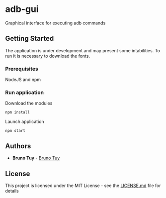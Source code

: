# adb-gui

Graphical interface for executing adb commands

## Getting Started

The application is under development and may present some intabilities. To run it is necessary to download the fonts.

### Prerequisites

NodeJS and npm

### Run application

Download the modules

```
npm install
```

Launch application
```
npm start
```

## Authors

* **Bruno Tuy** - [Bruno Tuy](https://github.com/BrunoTuy)

## License

This project is licensed under the MIT License - see the [LICENSE.md](LICENSE.md) file for details
